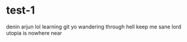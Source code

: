 # test-1
denin 
arjun
lol
learning git yo
wandering through hell
keep me sane lord
utopia is nowhere near